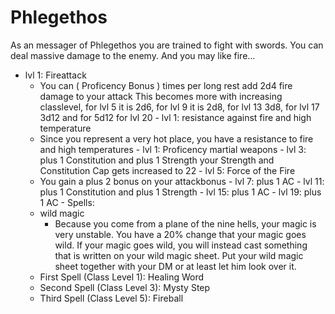 # Phlegethos

As an messager of Phlegethos you are trained to fight with swords. You can deal massive damage to the enemy. And you may like fire…

   - lvl 1: Fireattack
        - You can ( Proficency Bonus ) times per long rest add 2d4 fire damage to your attack
             This becomes more with increasing classlevel, for lvl 5 it is 2d6, for lvl 9 it is 2d8, for lvl 13 3d8, for lvl 17 3d12 and for 5d12 for lvl 20
    - lvl 1: resistance against fire and high temperature
    	- Since you represent a very hot place, you have a resistance to fire and high temperatures
    - lvl 1: Proficency martial weapons
    - lvl 3: plus 1 Constitution and plus 1 Strength your Strength and Constitution Cap gets increased to 22
    - lvl 5: Force of the Fire
        - You gain a plus 2 bonus on your attackbonus
    - lvl 7: plus 1 AC
    - lvl 11: plus 1 Constitution and plus 1 Strength
    - lvl 15: plus 1 AC
    - lvl 19: plus 1 AC
    - Spells:
        - wild magic
            - Because you come from a plane of the nine hells, your magic is very unstable. You have a 20% change that your magic goes wild. If your magic goes wild, you will instead cast something that is written on your wild magic sheet. Put your wild magic sheet together with your DM or at least let him look over it.
        - First Spell (Class Level 1): Healing Word
        - Second Spell (Class Level 3): Mysty Step
        - Third Spell (Class Level 5): Fireball